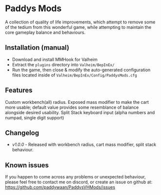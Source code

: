
# Paddys Mods

A collection of quality of life improvements, which attempt to remove some of the tedium from this wonderful game, while attempting to maintain the core gameplay balance and behaviours.

## Installation (manual)

* Download and install MMHook for Valheim
* Extract the `plugins` directory into `Valheim/BepInEx/`
* Run the game, then close & modify the auto-generated configuration files located inside of `Valheim/BepInEx/Config/PaddysMods.cfg`

## Features
Custom workbench(all) radius.
Exposed mass modifier to make the cart more usable; default value provides some resemblance of balance alongside desired usability.
Split Stack keyboard input (alpha numbers and numpad, single digit support)

## Changelog
* *v1.0.0* - Released with workbench radius, cart mass modifier, split stack behaviour.

## Known issues
If you happen to come across any problems or unexpected behaviour, please feel free to contact me on discord, or create an issue on github at: https://github.com/paddywaan/PaddysVHMods/issues
